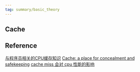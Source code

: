 ```yaml
---
tag: summary/basic_theory
---
```

## Cache

## Reference
[与程序员相关的CPU缓存知识](https://coolshell.cn/articles/20793.html)
[Cache: a place for concealment and safekeeping](https://manybutfinite.com/post/intel-cpu-caches/)
[cache miss 会对 cpu 性能的影响](https://www.zhihu.com/question/30595783)